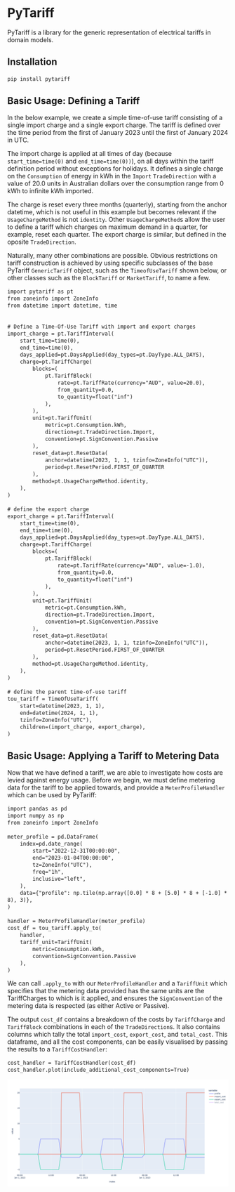 # PyTariff

<!-- Badges go here TODO -->

PyTariff is a library for the generic representation of electrical tariffs in domain models.

## Installation

```bash
pip install pytariff
```

## Basic Usage: Defining a Tariff

In the below example, we create a simple time-of-use tariff consisting of a single import charge and a single export charge. The tariff is defined over the time period from the first of January 2023 until the first of January 2024 in UTC.

The import charge is applied at all times of day (because ```start_time=time(0)``` and ```end_time=time(0))```), on all days within the tariff definition period without exceptions for holidays. It defines a single charge on the ```Consumption``` of energy in kWh in the ```Import``` ```TradeDirection``` with a value of 20.0 units in Australian dollars over the consumption range from 0 kWh to infinite kWh imported. 

The charge is reset every three months (quarterly), starting from the anchor datetime, which is not useful in this example but becomes relevant if the ```UsageChargeMethod``` is not ```identity```. Other ```UsageChargeMethod```s allow the user to define a tariff which charges on maximum demand in a quarter, for example, reset each quarter. The export charge is similar, but defined in the oposite ```TradeDirection```.

Naturally, many other combinations are possible. Obvious restrictions on tariff construction is achieved by using specific subclasses of the base PyTariff ```GenericTariff``` object, such as the ```TimeofUseTariff``` shown below, or other classes such as the ```BlockTariff``` or ```MarketTariff```, to name a few.

```python3
import pytariff as pt
from zoneinfo import ZoneInfo
from datetime import datetime, time


# Define a Time-Of-Use Tariff with import and export charges
import_charge = pt.TariffInterval(
    start_time=time(0),
    end_time=time(0),
    days_applied=pt.DaysApplied(day_types=pt.DayType.ALL_DAYS),
    charge=pt.TariffCharge(
        blocks=(
            pt.TariffBlock(
                rate=pt.TariffRate(currency="AUD", value=20.0),
                from_quantity=0.0,
                to_quantity=float("inf")
            ),
        ),
        unit=pt.TariffUnit(
            metric=pt.Consumption.kWh,
            direction=pt.TradeDirection.Import,
            convention=pt.SignConvention.Passive
        ),
        reset_data=pt.ResetData(
            anchor=datetime(2023, 1, 1, tzinfo=ZoneInfo("UTC")),
            period=pt.ResetPeriod.FIRST_OF_QUARTER
        ),
        method=pt.UsageChargeMethod.identity,
    ),
)

# define the export charge
export_charge = pt.TariffInterval(
    start_time=time(0),
    end_time=time(0),
    days_applied=pt.DaysApplied(day_types=pt.DayType.ALL_DAYS),
    charge=pt.TariffCharge(
        blocks=(
            pt.TariffBlock(
                rate=pt.TariffRate(currency="AUD", value=-1.0),
                from_quantity=0.0,
                to_quantity=float("inf")
            ),
        ),
        unit=pt.TariffUnit(
            metric=pt.Consumption.kWh,
            direction=pt.TradeDirection.Import,
            convention=pt.SignConvention.Passive
        ),
        reset_data=pt.ResetData(
            anchor=datetime(2023, 1, 1, tzinfo=ZoneInfo("UTC")),
            period=pt.ResetPeriod.FIRST_OF_QUARTER
        ),
        method=pt.UsageChargeMethod.identity,
    ),
)

# define the parent time-of-use tariff
tou_tariff = TimeOfUseTariff(
    start=datetime(2023, 1, 1),
    end=datetime(2024, 1, 1),
    tzinfo=ZoneInfo("UTC"),
    children=(import_charge, export_charge),
)
```

## Basic Usage: Applying a Tariff to Metering Data

Now that we have defined a tariff, we are able to investigate how costs are levied against energy usage. Before we begin, we must define metering data for the tariff to be applied towards, and provide a ```MeterProfileHandler``` which can be used by PyTariff:

```python3
import pandas as pd
import numpy as np
from zoneinfo import ZoneInfo

meter_profile = pd.DataFrame(
    index=pd.date_range(
        start="2022-12-31T00:00:00",
        end="2023-01-04T00:00:00",
        tz=ZoneInfo("UTC"),
        freq="1h",
        inclusive="left",
    ),
    data={"profile": np.tile(np.array([0.0] * 8 + [5.0] * 8 + [-1.0] * 8), 3)},
)

handler = MeterProfileHandler(meter_profile)
cost_df = tou_tariff.apply_to(
    handler,
    tariff_unit=TariffUnit(
        metric=Consumption.kWh,
        convention=SignConvention.Passive
    ),
)

```


We can call ```.apply_to``` with our ```MeterProfileHandler``` and a ```TariffUnit``` which specifies that the metering data provided has the same units are the TariffCharges to which is it applied, and ensures the ```SignConvention``` of the metering data is respected (as either Active or Passive).


The output ```cost_df``` contains a breakdown of the costs by ```TariffCharge``` and ```TariffBlock``` combinations in each of the ```TradeDirection```s. It also contains columns which tally the total ```import_cost```, ```export_cost```, and ```total_cost```. This dataframe, and all the cost components, can be easily visualised by passing the results to a ```TariffCostHandler```:

```python3
cost_handler = TariffCostHandler(cost_df)
cost_handler.plot(include_additional_cost_components=True)
```

![Example TOU Tariff](src/pytariff/docs/img/tou_example.png)


<!-- ## Schema

This library defines five classes of electrical tariff:
1. GenericTariff
2. SingleRateTariff
3. TimeOfUseTariff
4. DemandTariff
5. ConsumptionTariff
6. BlockTariff

### GenericTariff
A GenericTariff is a generalised model of an electrical tariff defined as a closed timezone-aware datetime interval. It contains child TariffIntervals, which are right-open timezone-aware time intervals which are levied on their DaysApplied and associated with a single TariffCharge. A TariffCharge contains a tuple of TariffBlocks, each of which define the right-open interval of some unit over which a given TariffRate is to be applied.

```python3
GenericTariff(
    TariffInterval(
        TariffCharge(
            TariffBlock,
            [...]
        ),
        [...]
    ),
    [...]
)
```

Using this model, it is possible to define many different subclasses of tariff. The most common subclasses are implemented already and provided below, with their implied restrictions applied in these child classes.

---
### SingleRateTariff
A SingleRateTariff is a subclass of a GenericTariff that enforces that, among other things:
1. The tariff must define only a single child TariffInterval (meaning it can only contain one TariffCharge)
2. That single TariffCharge must contain at least one block, from zero to infinite usage of its TariffUnit. It may also contains at most a single block from zero to infinite usage of its TariffUnit in each of the two TradeDirections (Import and Export).

---
### TimeOfUseTariff
A TimeOfUseTariff is a subclass of a GenericTariff that enforces that, among other things:
1. More than one unique child TariffInterval must be defined
2. These TariffIntervals must share their DaysApplied and timezone attributes, and contain unique, non-overlapping [start, end) intervals

There are no restrictions preventing each child TariffInterval in the TimeOfUseTariff from containing multiple non-overlapping 
blocks, and no restriction on the existence of reset periods on each TariffInterval. A TimeOfUseTariff can be defined in terms of 
either Demand or Consumption units (but not both).

---
### DemandTariff
A DemandTariff is a subclass of a GenericTariff that enforces that, among other things:
1. At least one child TariffInterval must be defined
2. The child TariffInterval(s) must use Demand units (e.g. kW)

There are no restrictions preventing each child TariffInterval in the DemandTariff from containing multiple non-overlapping
blocks, and no restriction on the existence of reset periods on each TariffInterval. In practice, it is expected that a 
DemandTariff will contain multiple blocks and a non-None reset period.

---
### ConsumptionTariff
A ConsumptionTariff is a subclass of a GenericTariff that enforces that, among other things:
1. At least one child TariffInterval must be defined
2. The child TariffInterval(s) must use Consumption units (e.g. kWh)

There are no restrictions preventing each child TariffInterval in the ConsumptionTariff from containing multiple blocks,
and no restriction on the existence of reset periods on each TariffInterval.

---
### BlockTariff
A BlockTariff is a subclass of a GenericTariff that enforces that, among other things:
1. At least one child TariffInterval must be defined
2. The child TariffInterval(s) must each contain more than a single non-overlapping block

There are no restrictions on the units of the child TariffIntervals or the existence of reset periods.

---
### MarketTariff
A MarketTariff is a subclass of a GenericTariff that enforces that, among other things:
1. At least one child TariffInterval must be defined
2. The child TariffInterval(s) must each contain only a single block in their TariffCharge
3. Each TariffCharge rate must be defined as a MarketRate

There are no restrictions on the units of the child TariffIntervals or the existence of reset periods. A MarketTariff cannot use TariffRate(s). Tariff values for MarketRates are
determined on-the-fly from input data when applied to metering data. -->

